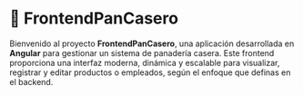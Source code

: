 # 🥖 FrontendPanCasero

Bienvenido al proyecto **FrontendPanCasero**, una aplicación desarrollada en **Angular** para gestionar un sistema de panadería casera. Este frontend proporciona una interfaz moderna, dinámica y escalable para visualizar, registrar y editar productos o empleados, según el enfoque que definas en el backend.

